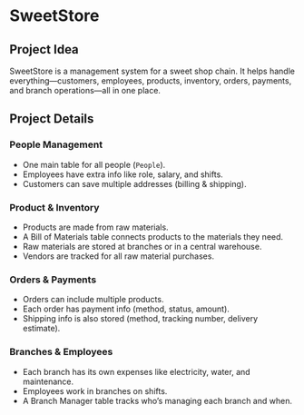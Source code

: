# SweetStore

## Project Idea
SweetStore is a management system for a sweet shop chain. It helps handle everything—customers, employees, products, inventory, orders, payments, and branch operations—all in one place.

## Project Details

### People Management
- One main table for all people (`People`).
- Employees have extra info like role, salary, and shifts.
- Customers can save multiple addresses (billing & shipping).

### Product & Inventory
- Products are made from raw materials.
- A Bill of Materials table connects products to the materials they need.
- Raw materials are stored at branches or in a central warehouse.
- Vendors are tracked for all raw material purchases.

### Orders & Payments
- Orders can include multiple products.
- Each order has payment info (method, status, amount).
- Shipping info is also stored (method, tracking number, delivery estimate).

### Branches & Employees
- Each branch has its own expenses like electricity, water, and maintenance.
- Employees work in branches on shifts.
- A Branch Manager table tracks who’s managing each branch and when.